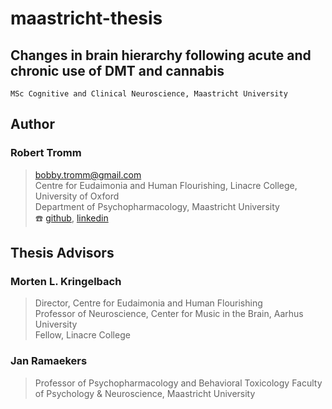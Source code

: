 # maastricht-thesis
Changes in brain hierarchy following acute and chronic use of DMT and cannabis
---   
`MSc Cognitive and Clinical Neuroscience, Maastricht University`

## Author
### Robert Tromm
> bobby.tromm@gmail.com  
> Centre for Eudaimonia and Human Flourishing, Linacre College, University of Oxford  
> Department of Psychopharmacology, Maastricht University  
> :telephone:  [github](https://github.com/btromm), [linkedin](https://www.linkedin.com/in/btromm/)

## Thesis Advisors
### Morten L. Kringelbach
> Director, Centre for Eudaimonia and Human Flourishing  
> Professor of Neuroscience, Center for Music in the Brain, Aarhus University  
> Fellow, Linacre College
### Jan Ramaekers
> Professor of Psychopharmacology and Behavioral Toxicology
> Faculty of Psychology & Neuroscience, Maastricht University
